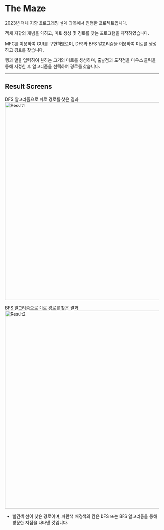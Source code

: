 # The Maze
2023년 객체 지향 프로그래밍 설계 과목에서 진행한 프로젝트입니다.

객체 지향의 개념을 익히고, 미로 생성 및 경로를 찾는 프로그램을 제작하였습니다.

MFC를 이용하여 GUI를 구현하였으며, DFS와 BFS 알고리즘을 이용하여 미로를 생성하고 경로를 찾습니다.

행과 열을 입력하여 원하는 크기의 미로를 생성하며, 출발점과 도착점을 마우스 클릭을 통해 지정한 후 알고리즘을 선택하여 경로를 찾습니다.

***
## Result Screens
DFS 알고리즘으로 미로 경로를 찾은 결과
<img width="646" alt="Result1" src="https://github.com/Choco-Coding/TheMaze/assets/117694927/fb372d52-17a5-410e-b929-85affa71e34a">

BFS 알고리즘으로 미로 경로를 찾은 결과
<img width="646" alt="Result2" src="https://github.com/Choco-Coding/TheMaze/assets/117694927/17f5e62e-0812-4649-ba78-2b2dfd625d25">

- 빨간색 선이 찾은 경로이며, 파란색 배경색의 칸은 DFS 또는 BFS 알고리즘을 통해 방문한 지점을 나타낸 것입니다.

